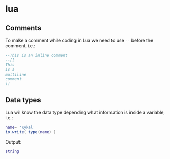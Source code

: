 # lua

## Comments
To make a comment while coding in Lua we need to use ``--`` before the comment, i.e.:

```Lua
--This is an inline comment
--[[
This
is a
multiline
comment
]]

```

## Data types
Lua wil know the data type depending what information is inside a variable, i.e.:

```Lua
name= 'Kykal'
io.write( type(name) )
```

Output:
```Lua
string
```

